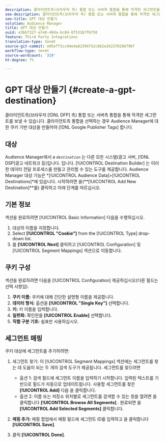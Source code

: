 ```yaml
---
description: 클라이언트측(브라우저 측) 통합 또는 서버측 통합을 통해 적격한 세그먼트를 DFP로 보낼 수 있습니다. 클라이언트측 통합을 선택하는 경우 Audience Manager에서 Google 게시자 태그의 쿠키 기반 대상을 만들어야 합니다.
seo-description: 클라이언트측(브라우저 측) 통합 또는 서버측 통합을 통해 적격한 세그먼트를 DFP로 보낼 수 있습니다. 클라이언트측 통합을 선택하는 경우 Audience Manager에서 Google 게시자 태그의 쿠키 기반 대상을 만들어야 합니다.
seo-title: GPT 대상 만들기
solution: Audience Manager
title: GPT 대상 만들기
uuid: e3bbf327-a7e0-48da-bc84-8f531b7f6750
feature: Third Party Integrations
translation-type: tm+mt
source-git-commit: e05eff3cc04e4a82399752c862e2b2370286f96f
workflow-type: tm+mt
source-wordcount: '319'
ht-degree: 7%

---
```



# GPT 대상 만들기 {#create-a-gpt-destination}

클라이언트측(브라우저 [!DNL DFP] 측) 통합 또는 서버측 통합을 통해 적격한 세그먼트를 보낼 수 있습니다. 클라이언트측 통합을 선택하는 경우 Audience Manager에 대한 쿠키 기반 대상을 만들어야 [!DNL Google Publisher Tags] 합니다.

## 대상

Audience Manager에서 a *`destination`* 는 다른 모든 시스템(광고 서버, [!DNL DSP]광고 네트워크 등)입니다. 입니다. [!UICONTROL Destination Builder] 는 이러한 데이터 전달 프로세스를 만들고 관리할 수 있는 도구를 제공합니다. Audience Manager 대상 기능은 *[!UICONTROL Audience Data]>[!UICONTROL Destinations]*에 있습니다. 시작하려면 을(**[!UICONTROL Add New Destination]**를) 클릭하고 아래 단계를 따르십시오.

## 기본 정보

섹션을 완료하려면 [!UICONTROL Basic Information] 다음을 수행하십시오.

1. 대상의 이름을 지정합니다.
1. Select **[!UICONTROL "Cookie"]** from the [!UICONTROL Type] drop-down list.
1. 를 **[!UICONTROL Next]** 클릭하고 [!UICONTROL Configuration] 및 [!UICONTROL Segment Mappings] 섹션으로 이동합니다.

## 쿠키 구성

섹션을 완료하려면 다음을 [!UICONTROL Configuration] 제공하십시오(다른 필드는 선택 사항임).

1. **쿠키 이름:** 쿠키에 대해 간단한 설명형 이름을 제공합니다.
1. **데이터 형식:** 옵션을 **[!UICONTROL "Single Key"]** 선택합니다.
1. **키:** 키 이름을 입력합니다.
1. **일련화:** 확인란을 **[!UICONTROL Enable]** 선택합니다.
1. **직렬 구분 기호:** 쉼표만 사용하십시오.

## 세그먼트 매핑

쿠키 대상에 세그먼트를 추가하려면:

1. 세그먼트 찾기: 이 [!UICONTROL Segment Mappings] 섹션에는 세그먼트를 찾는 데 도움이 되는 두 개의 검색 도구가 제공됩니다. 세그먼트를 찾으려면

   * 옵션 1: 검색 필드에 세그먼트 이름을 입력하기 시작합니다. 입력된 텍스트를 기반으로 필드가 자동으로 업데이트됩니다. 사용할 세그먼트를 찾은 **[!UICONTROL Add]** 다음 을 클릭합니다.
   * 옵션 2: 이름 또는 저장소 위치별로 세그먼트를 검색할 수 있는 창을 열려면 을 클릭합니다 **[!UICONTROL Browse All Segments]** . 완료되면 을 **[!UICONTROL Add Selected Segments]** 클릭합니다.

1. **매핑 추가:** 매핑 팝업에서 매핑 필드에 세그먼트 ID를 입력하고 을 클릭합니다 **[!UICONTROL Save]**.

1. 클릭 **[!UICONTROL Done]**.